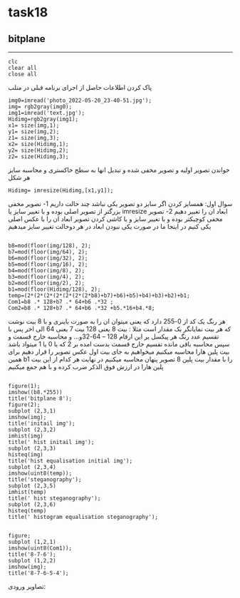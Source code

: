 # task18

## bitplane

--------------------------

```
clc
clear all
close all

```

پاک کردن اطلاعات حاصل از اجرای برنامه قبلی در متلب

```
img0=imread('photo_2022-05-20_23-40-51.jpg');
img= rgb2gray(img0);
img1=imread('text.jpg');
Hidimg=rgb2gray(img1);
x1= size(img,1);
y1= size(img,2);
z1= size(img,3);
x2= size(Hidimg,1);
y2= size(Hidimg,2);
z2= size(Hidimg,3);

```

خواندن تصویر اولیه و تصویر مخفی شده و تبدیل انها به سطح خاکستری و محاسبه سایز هر شکل

```
Hidimg= imresize(Hidimg,[x1,y1]);
```
سوال اول:  همسایز کردن 
اگر سایز دو تصویر یکی نباشد چند  حالت داریم
1-	تصویر مخفی بزرگتر از تصویر اصلی بوده  و با تغییر سایز یا imresize  ابعاد ان را تغییر دهیم
2-	 تصویر مخفی کوچیکتر بوده  و با تغییر سایز و یا کاشی کردن تصویر  ابعاد ان را با عکس اصلی یکی کنیم
در اینجا ما در صورت یکی نبودن ابعاد در هر دوحالت تغییر سایز میدهیم

```

b8=mod(floor(img/128), 2);
b7=mod(floor(img/64), 2);
b6=mod(floor(img/32), 2);
b5=mod(floor(img/16), 2);
b4=mod(floor(img/8), 2);
b3=mod(floor(img/4), 2);
b2=mod(floor(img/2), 2);
b1=mod(floor(Hidimg/128), 2);
temp=(2*(2*(2*(2*(2*(2*(2*b8)+b7)+b6)+b5)+b4)+b3)+b2)+b1; 
Com1=b8 .* 128+b7 .* 64+b6 .*32 ;
Com2=b8 .* 128+b7 .* 64+b6 .*32 +b5.*16+b4.*8;
```

هر  رنگ یک کد از 0-255  دارد که  یعنی میتوان ان را به صورت باینری و با 8 بیت نوشت که هر بیت نمایانگر یک مقدار است مثلا :  بیت 8  یعنی 128  بیت 7 یعنی 64 الی اخر 
پس با تقسیم عدد رنگ هر پیکسل بر این ارقام 128 – 64-32و...  و محاسبه خارج قسمت و سپس محاسبه  باقی مانده تقسیم خارج قسمت بدست امده بر 2 که یا 0 یا 1 میتواد باشد  بیت پلین هارا محاسبه میکنیم   میخواهیم به جای بیت اول عکس تصویر را قرار دهیم برای همین b1 را با مقدار بیت پلین 8 تصویر پنهان  محاسبه میکنیم 
در نهایت هر کدام از این بیت پلین هارا در ارزش  فوق الذکر ضرب کرده و با هم جمع میکنیم  

```

figure(1);
imshow((b8.*255))
title('bitplane 8');
figure(2);
subplot (2,3,1)
imshow(img);
title('initail img');
subplot (2,3,2)
imhist(img)
title(' hist initail img');
subplot (2,3,3)
histeq(img)
title('hist equalisation initial img');
subplot (2,3,4)
imshow(uint8(temp));
title('steganography');
subplot (2,3,5)
imhist(temp)
title(' hist steganography');
subplot (2,3,6)
histeq(temp)
title(' histogram equalisation steganography');

 
figure;
subplot (1,2,1)
imshow(uint8(Com1));
title('8-7-6');
subplot (1,2,2)
imshow(img);
title('8-7-6-5-4');

```

تصاویر ورودی:

